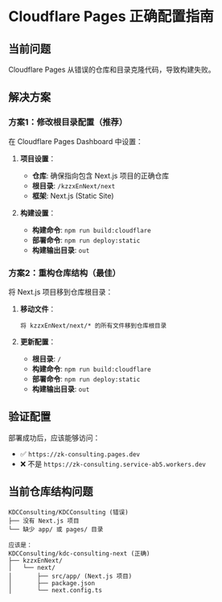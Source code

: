 # Cloudflare Pages 正确配置指南

## 当前问题

Cloudflare Pages 从错误的仓库和目录克隆代码，导致构建失败。

## 解决方案

### 方案1：修改根目录配置（推荐）

在 Cloudflare Pages Dashboard 中设置：

1. **项目设置**：
   - **仓库**: 确保指向包含 Next.js 项目的正确仓库
   - **根目录**: `/kzzxEnNext/next`
   - **框架**: Next.js (Static Site)

2. **构建设置**：
   - **构建命令**: `npm run build:cloudflare`
   - **部署命令**: `npm run deploy:static`
   - **构建输出目录**: `out`

### 方案2：重构仓库结构（最佳）

将 Next.js 项目移到仓库根目录：

1. **移动文件**：
   ```
   将 kzzxEnNext/next/* 的所有文件移到仓库根目录
   ```

2. **更新配置**：
   - **根目录**: `/`
   - **构建命令**: `npm run build:cloudflare`
   - **部署命令**: `npm run deploy:static`
   - **构建输出目录**: `out`

## 验证配置

部署成功后，应该能够访问：
- ✅ `https://zk-consulting.pages.dev`
- ❌ 不是 `https://zk-consulting.service-ab5.workers.dev`

## 当前仓库结构问题

```
KDCConsulting/KDCConsulting (错误)
├── 没有 Next.js 项目
└── 缺少 app/ 或 pages/ 目录

应该是：
KDCConsulting/kdc-consulting-next (正确)
├── kzzxEnNext/
│   └── next/
│       ├── src/app/ (Next.js 项目)
│       ├── package.json
│       └── next.config.ts
```

